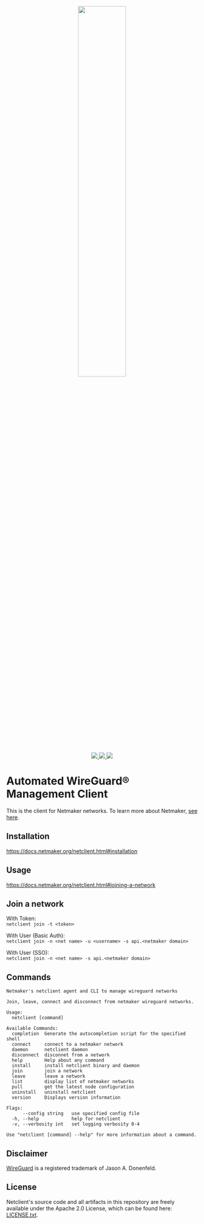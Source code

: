 
<p align="center">
  <a href="https://netmaker.io">
  <img src="./netclient.png" width="50%"><break/>
  </a>
</p>

<p align="center">
  <a href="https://github.com/gravitl/netmaker/releases">
    <img src="https://img.shields.io/badge/Version-0.26.0-informational?style=flat-square" />
  </a>
  <a href="https://hub.docker.com/r/gravitl/netclient/tags">
    <img src="https://img.shields.io/docker/pulls/gravitl/netclient?label=downloads" />
  </a>
  <a href="https://goreportcard.com/report/github.com/gravitl/netclient">
    <img src="https://goreportcard.com/badge/github.com/gravitl/netclient" />
  </a>
</p>

# Automated WireGuard® Management Client 

This is the client for Netmaker networks. To learn more about Netmaker, [see here](http://github.com/gravitl/netmaker).

## Installation

https://docs.netmaker.org/netclient.html#installation

## Usage

https://docs.netmaker.org/netclient.html#joining-a-network

## Join a network

With Token:  
`netclient join -t <token>`

With User (Basic Auth):  
`netclient join -n <net name> -u <username> -s api.<netmaker domain>`

With User (SSO):  
`netclient join -n <net name> -s api.<netmaker domain>`

## Commands
```
Netmaker's netclient agent and CLI to manage wireguard networks

Join, leave, connect and disconnect from netmaker wireguard networks.

Usage:
  netclient [command]

Available Commands:
  completion  Generate the autocompletion script for the specified shell
  connect     connect to a netmaker network
  daemon      netclient daemon
  disconnect  disconnet from a network
  help        Help about any command
  install     install netclient binary and daemon
  join        join a network
  leave       leave a network
  list        display list of netmaker networks
  pull        get the latest node configuration
  uninstall   uninstall netclient
  version     Displays version information

Flags:
      --config string   use specified config file
  -h, --help            help for netclient
  -v, --verbosity int   set logging verbosity 0-4

Use "netclient [command] --help" for more information about a command.
```

## Disclaimer
 [WireGuard](https://wireguard.com/) is a registered trademark of Jason A. Donenfeld.

## License

Netclient's source code and all artifacts in this repository are freely available under the Apache 2.0 License, which can be found here: [LICENSE.txt](./LICENSE.txt).
